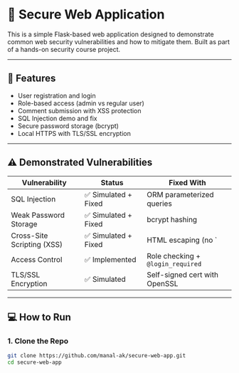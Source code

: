 # 🔐 Secure Web Application

This is a simple Flask-based web application designed to demonstrate common web security vulnerabilities and how to mitigate them. Built as part of a hands-on security course project.

---

## 🚀 Features

- User registration and login
- Role-based access (admin vs regular user)
- Comment submission with XSS protection
- SQL Injection demo and fix
- Secure password storage (bcrypt)
- Local HTTPS with TLS/SSL encryption

---

## ⚠️ Demonstrated Vulnerabilities

| Vulnerability       | Status  | Fixed With         |
|---------------------|---------|--------------------|
| SQL Injection        | ✅ Simulated + Fixed | ORM parameterized queries |
| Weak Password Storage | ✅ Simulated + Fixed | bcrypt hashing |
| Cross-Site Scripting (XSS) | ✅ Simulated + Fixed | HTML escaping (no `|safe`) |
| Access Control       | ✅ Implemented         | Role checking + `@login_required` |
| TLS/SSL Encryption   | ✅ Simulated           | Self-signed cert with OpenSSL |

---

## 💻 How to Run

### 1. Clone the Repo

```bash
git clone https://github.com/manal-ak/secure-web-app.git
cd secure-web-app
